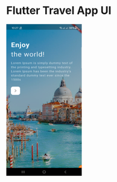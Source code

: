 # Flutter Travel App UI

<img src="https://github.com/moklesur644/Flutter-Travel-Application-UI/blob/main/Screenshort/1.png?raw=true" data-canonical-src="https://github.com/moklesur644/Flutter-Travel-Application-UI/blob/main/Screenshort/2.png?raw=true" data-canonical-src="https://github.com/moklesur644/Flutter-Travel-Application-UI/blob/main/Screenshort/3.png?raw=true" width="200" height="400" />
